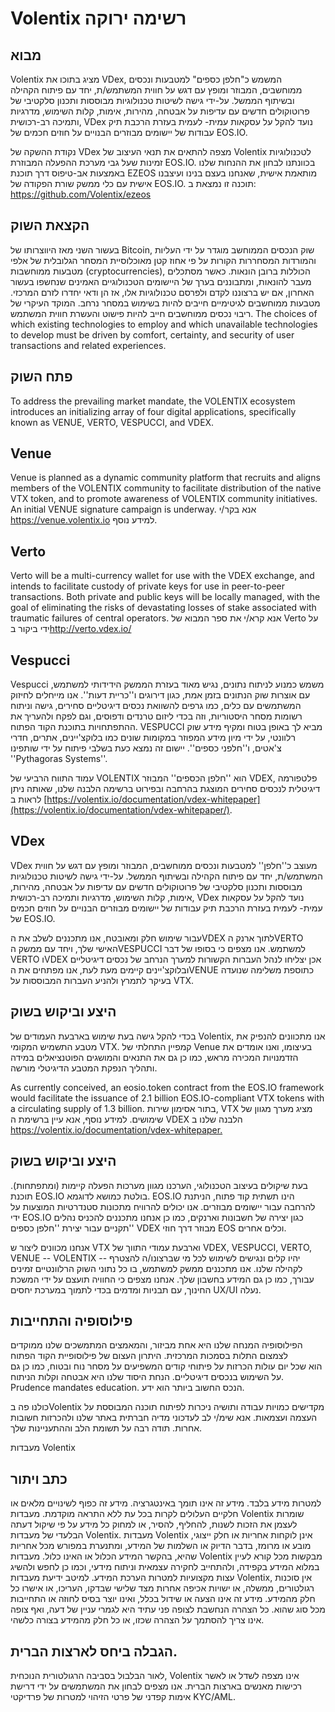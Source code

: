 # Volentix רשימה ירוקה

## מבוא

Volentix מציג בתוכו את VDex, המשמש כ"חלפן כספים" למטבעות ונכסים ממוחשבים, המבוזר ומופץ עם דגש על חווית המשתמש/ת, יחד עם פיתוח הקהילה ובשיתוף הממשל. על-ידי גישה לשיטות טכנולוגיות מבוססות ותכנון סלקטיבי של פרוטוקולים חדשים עם עדיפות על אבטחה, מהירות, אימות, קלות השימוש, מדרגיות ותמיכה רב-רכושית, VDex נועד להקל על עסקאות עמית- לעמית בעזרת הרכבת תיק עבודות של יישומים מבוזרים הבנויים על חוזים חכמים של EOS.IO.

נקודת ההשקה של VDex מצפה להתאים את תנאי העיצוב של Volentix לטכנולוגיות זמינות שעל גבי מערכת ההפעלה המבוזרת EOS.IO. בכוונתנו לבחון את ההנחות שלנו באמצעות אב-טיפוס דרך תוכנת EZEOS מותאמת אישית, שאנחנו בעצם בנינו ועיצבנו אישית עם כלי ממשק שורת הפקודה של EOS.IO. תוכנה זו נמצאת ב: https://github.com/Volentix/ezeos

## הקצאת השוק

בעשור השני מאז היווצרותו של Bitcoin, שוק הנכסים הממוחשב מוגדר על ידי העליות והמורדות המסחררות הקורות על פי אחוז קטן מאוכלוסיית המסחר הגלובלית של אלפי מטבעות ממוחשבות (cryptocurrencies), הכוללות ברובן הונאות. כאשר מסתכלים מעבר להונאות, ומתבוננים בערך של היישומים הטכנולוגיים האמינים שנחשפו בעשור האחרון, אם יש ברצוננו לקדם ולפרסם טכנולוגיות אלו, אז הן ודאי יחדרו לזרם המרכזי. מטבעות ממוחשבים לגיטימיים חייבים להיות בשימוש במסחר נרחב. המוקד העיקרי של ריבוי נכסים ממוחשבים חייב להיות פישוט והעשרת חווית המשתמש. The choices of which existing technologies to employ and which unavailable technologies to develop must be driven by comfort, certainty, and security of user  
transactions and related experiences.

## פתח השוק

To address the prevailing market mandate, the VOLENTIX ecosystem introduces an initializing array of four digital applications, specifically known as VENUE, VERTO, VESPUCCI, and VDEX.

## Venue

Venue is planned as a dynamic community platform that recruits and aligns members of the VOLENTIX community to facilitate distribution of the native VTX token, and to promote awareness of VOLENTIX community initiatives. An initial VENUE signature campaign is underway. אנא בקר/י <https://venue.volentix.io> למידע נוסף.

## Verto

Verto will be a multi-currency wallet for use with the VDEX exchange, and intends to facilitate custody of private keys for use in peer-to-peer transactions. Both private and public keys will be locally managed, with the goal of eliminating the risks of devastating losses of stake associated with traumatic failures of central operators. אנא קרא/י את ספר המבוא של Verto על ידי ביקור ב<http://verto.vdex.io/>

## Vespucci

Vespucci משמש כמנוע לניתוח נתונים, נגיש מאוד בעזרת הממשק הידידותי למשתמש, עם אוצרות שוק הנתונים בזמן אמת, כגון דירוגים ו''כריית דעות''. אנו מייחלים לחיזוק המשתמשים עם כלים, כמו גרפים להשוואת נכסים דיגיטליים סחירים, גישה וניתוח רשומות מסחר היסטוריות, וזה בכדי ליזום טרנדים ודפוסים, וגם לפקח ולהעריך את ההתפתחויות בתוכנת הקוד הפתוח. VESPUCCI מביא לך באופן בטוח ומקיף מידע שוק רלוונטי, על ידי מיון מידע המפוזר במקומות שונים כמו בלוקצ'יינים, אתרים, חדרי צ'אטים, ו''חלפני כספים''. יישום זה נמצא כעת בשלבי פיתוח על ידי שותפינו ''Pythagoras Systems''.

עמוד התווח הרביעי של VOLENTIX הוא ''חלפן הכספים'' המבוזר VDEX, פלטפורמה דיגיטלית לנכסים סחירים המוצגת בהרחבה ובפירוט ברשימה הלבנה שלנו, שאותה ניתן לראות ב [https://volentix.io/documentation/vdex-whitepaper](https://volentix.io/documentation/vdex-whitepaper/).

## VDex

VDex מעוצב כ''חלפן'' למטבעות ונכסים ממוחשבים, המבוזר ומופץ עם דגש על חווית המשתמש/ת, יחד עם פיתוח הקהילה ובשיתוף הממשל. על-ידי גישה לשיטות טכנולוגיות מבוססות ותכנון סלקטיבי של פרוטוקולים חדשים עם עדיפות על אבטחה, מהירות, אימות, קלות השימוש, מדרגיות ותמיכה רב-רכושית, VDex נועד להקל על עסקאות עמית- לעמית בעזרת הרכבת תיק עבודות של יישומים מבוזרים הבנויים על חוזים חכמים של EOS.IO.

עבור שימוש חלק ומאובטח, אנו מתכננים לשלב את הVDEX לתוך ארנק הVERTO האישי שלך, ויחד עם ממשק הVESPUCCI למשתמש. אנו מצפים כי בסופו של דבר VERTO וVDEX אכן יצליחו לנהל העברות הקשורות למערך הנרחב של נכסים דיגיטליים ובלוקצ'יינים קיימים מעת לעת, אנו מפתחים את הVENUE כתוספת משלימה שנועדה בעיקר לתמרץ ולהניע העברות המבוססות על VTX.

## היצע וביקוש בשוק

בכדי להקל גישה בעת שימוש בארבעת העמודים של Volentix, אנו מתכוונים להנפיק את מטבע התשמיש המקומי VTX. קמפיין התחלתי של Venue בעיצומו, ואנו אומדים את הזדמנויות המכירה מראש, כמו כן גם את התנאים והמושגים הפוטנציאלים במידה ותהליך הנפקת המטבע הדיגיטלי מורשה.

As currently conceived, an eosio.token contract from the EOS.IO framework would facilitate the issuance of 2.1 billion EOS.IO-compliant VTX tokens with a circulating supply of 1.3 billion. בתור אסימון שירות, VTX מציג מערך מגוון של שימושים. למידע נוסף, אנא עיין ברשימת ה VDEX הלבנה שלנו ב <https://volentix.io/documentation/vdex-whitepaper.>

## היצע וביקוש בשוק

בעת שיקולים בעיצוב הטכנולוגי, הערכנו מגוון מערכות הפעלה קיימות (ומתפתחות). תוכנת EOS.IO בולטת כמושא לדוגמא. EOS.IO הינו תשתית קוד פתוח, הניתנת להרחבה עבור יישומים מבוזרים. אנו יכולים להרוויח מתכונות סטנדרטיות המוצעות על ידי EOS.IO כגון יצירה של חשבונות וארנקים, כמו כן אנחנו מתכננים להכניס נהלים תקניים עבור יצירת ''חלפן כספים'' VDEX מבוזר דרך חוזי EOS וכלים אחרים.

אנחנו מכוונים ליצור ש VTX וארבעת עמודי התווך של VDEX, VESPUCCI, VERTO, VENUE -- VOLENTIX -- יהיו קלים ונגישים לשימוש לכל מי שברצונו/ה להצטרף לקהילה שלנו. אנו מתכננים ממשק למשתמש, בו כל נתוני השוק הרלוונטיים זמינים עבורך, כמו כן גם המידע בחשבון שלך. אנחנו מצפים כי החוויה תועצם על ידי המשכת החינוך, עם תבניות ומדמים בכדי לתמוך במערכת יחסים UX/UI נעלה.

## פילוסופיה והתחייבות

הפילוסופיה המנחה שלנו היא אחת מביזור, והמאמצים המתמשכים שלנו ממוקדים לצמצום התלות בסמכות המרכזית. היתרון העצום של פילוסופיית הקוד הפתוח   
הוא שכל יום עולות הכרזות על פיתוחי קודים המשפיעים על מסחר נוח ובטוח, כמו כן גם על השימוש בנכסים דיגיטליים. הנחת היסוד שלנו היא אבטחה וקלות הניתוח. Prudence mandates education. הנכס החשוב ביותר הוא ידע.

כולנו פה בVolentix מקדישים כמויות עבודה ותושיה ניכרות לפיתוח תוכנה המבוססת על העצמה ועצמאות. אנא שימ/י לב לעדכוני מדיה חברתית באתר שלנו ולהכרזות חשובות אחרות. תודה רבה על תשומת הלב וההתעניינות שלך.

מעבדות Volentix

## כתב ויתור

למטרות מידע בלבד. מידע זה אינו תומך באינטגרציה. מידע זה כפוף לשינויים מלאים או חלקיים העלולים לקרות בכל עת ללא התראה מוקדמת. מעבדות Volentix שומרות לעצמן את הזכות לשנות, להחליף, להסיר, או למחוק כל מידע על פי שיקול דעתה הבלעדי של מעבדות Volentix. מעבדות Volentix אינן לוקחות אחריות או חלק ייצוגי, מובע או מרומז, בדבר הדיוק או השלמות של המידע, ומתנערת במפורש מכל אחריות שהיא, בהקשר המידע הכלול או האינו כלול. מעבדות Volentix מבקשות מכל קורא לעיין במלוא המידע בקפידה, ולהתחייב לחקירה עצמאית וניתוח מידעי, וכמו כן לחפש ולהשיג עצות מקצועיות למטרות הערכת המידע. למיטב ידיעת מעבדות Volentix, אין סוכנות רגולטורים, ממשלה, או ישויות אכיפה אחרות מצד שלישי שבדקו, העריכו, או אישרו כל חלק מהמידע. מידע זה אינו הצעה או שידול בכלל, ואינו יוצר בסיס לחוזה או התחייבות מכל סוג שהוא. כל הצהרה הנחשבת לצופה פני עתיד היא לגמרי עניין של דעה, ואף צופה אינו צריך להסתמך על הצהרה שכזו, או כל חלק מהמידע בצורה כלשהי.

## הגבלה ביחס לארצות הברית.

לאור הבלבול בסביבה הרגולטורית הנוכחית, Volentix אינו מצפה לשדל או לאשר רכישות מאנשים בארצות הברית. אנו מצפים לבחון את המשתמשים על ידי דרישת אימות קפדני של פרטי הזיהוי למטרות של פרדיקטי KYC/AML.